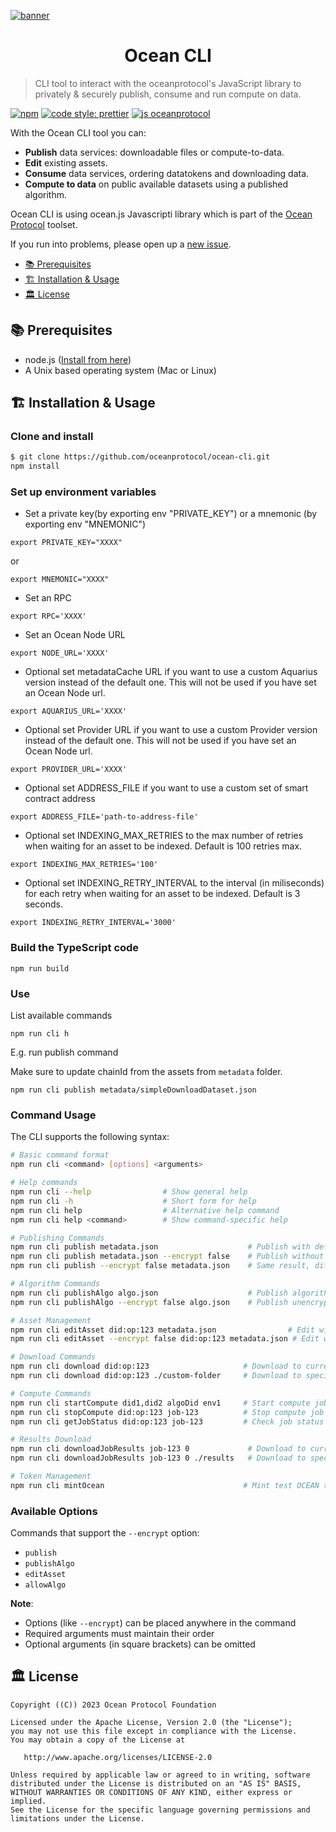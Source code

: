 [![banner](https://raw.githubusercontent.com/oceanprotocol/art/master/github/repo-banner%402x.png)](https://oceanprotocol.com)

<h1 align="center">Ocean CLI</h1>

> CLI tool to interact with the oceanprotocol's JavaScript library to privately & securely publish, consume and run compute on data.

[![npm](https://img.shields.io/npm/v/@oceanprotocol/lib.svg)](https://www.npmjs.com/package/@oceanprotocol/lib)
[![code style: prettier](https://img.shields.io/badge/code_style-prettier-7b1173.svg?style=flat-square)](https://github.com/prettier/prettier)
[![js oceanprotocol](https://img.shields.io/badge/js-oceanprotocol-7b1173.svg)](https://github.com/oceanprotocol/eslint-config-oceanprotocol)

With the Ocean CLI tool you can:

- **Publish** data services: downloadable files or compute-to-data.
- **Edit** existing assets.
- **Consume** data services, ordering datatokens and downloading data.
- **Compute to data** on public available datasets using a published algorithm.

Ocean CLI is using ocean.js Javascripti library which is part of the [Ocean Protocol](https://oceanprotocol.com) toolset.

If you run into problems, please open up a [new issue](https://github.com/oceanprotocol/ocean-cli/issues/new?assignees=&labels=Type%3A+Bug&projects=&template=bug_report.md&title=).

- [📚 Prerequisites](#-prerequisites)
- [🏗 Installation & Usage](#-installation--usage)
- [🏛 License](#-license)

## 📚 Prerequisites

- node.js ([Install from here](https://nodejs.org/en/download/))
- A Unix based operating system (Mac or Linux)

## 🏗 Installation & Usage

### Clone and install

```bash
$ git clone https://github.com/oceanprotocol/ocean-cli.git
npm install
```

### Set up environment variables

- Set a private key(by exporting env "PRIVATE_KEY") or a mnemonic (by exporting env "MNEMONIC")

```
export PRIVATE_KEY="XXXX"
```

or

```
export MNEMONIC="XXXX"
```

- Set an RPC

```
export RPC='XXXX'
```

- Set an Ocean Node URL

```
export NODE_URL='XXXX'
```

- Optional set metadataCache URL if you want to use a custom Aquarius version instead of the default one. This will not be used if you have set an Ocean Node url.

```
export AQUARIUS_URL='XXXX'
```

- Optional set Provider URL if you want to use a custom Provider version instead of the default one. This will not be used if you have set an Ocean Node url.

```
export PROVIDER_URL='XXXX'
```

- Optional set ADDRESS_FILE if you want to use a custom set of smart contract address

```
export ADDRESS_FILE='path-to-address-file'
```

- Optional set INDEXING_MAX_RETRIES to the max number of retries when waiting for an asset to be indexed. Default is 100 retries max.

```
export INDEXING_MAX_RETRIES='100'
```

- Optional set INDEXING_RETRY_INTERVAL to the interval (in miliseconds) for each retry when waiting for an asset to be indexed. Default is 3 seconds.

```
export INDEXING_RETRY_INTERVAL='3000'
```

### Build the TypeScript code

```
npm run build
```

### Use

List available commands

```
npm run cli h
```

E.g. run publish command

Make sure to update chainId from the assets from `metadata` folder.

```
npm run cli publish metadata/simpleDownloadDataset.json
```

### Command Usage

The CLI supports the following syntax:

```bash
# Basic command format
npm run cli <command> [options] <arguments>

# Help commands
npm run cli --help                # Show general help
npm run cli -h                    # Short form for help
npm run cli help                  # Alternative help command
npm run cli help <command>        # Show command-specific help

# Publishing Commands
npm run cli publish metadata.json                    # Publish with default encryption
npm run cli publish metadata.json --encrypt false    # Publish without encryption
npm run cli publish --encrypt false metadata.json    # Same result, different order

# Algorithm Commands
npm run cli publishAlgo algo.json                    # Publish algorithm
npm run cli publishAlgo --encrypt false algo.json    # Publish unencrypted algorithm

# Asset Management
npm run cli editAsset did:op:123 metadata.json                # Edit with default encryption
npm run cli editAsset --encrypt false did:op:123 metadata.json # Edit without encryption

# Download Commands
npm run cli download did:op:123                     # Download to current directory
npm run cli download did:op:123 ./custom-folder     # Download to specific folder

# Compute Commands
npm run cli startCompute did1,did2 algoDid env1     # Start compute job
npm run cli stopCompute did:op:123 job-123          # Stop compute job
npm run cli getJobStatus did:op:123 job-123         # Check job status

# Results Download
npm run cli downloadJobResults job-123 0             # Download to current directory
npm run cli downloadJobResults job-123 0 ./results   # Download to specific folder

# Token Management
npm run cli mintOcean                               # Mint test OCEAN tokens
```

### Available Options

Commands that support the `--encrypt` option:
- `publish`
- `publishAlgo`
- `editAsset`
- `allowAlgo`

**Note**: 
- Options (like `--encrypt`) can be placed anywhere in the command
- Required arguments must maintain their order
- Optional arguments (in square brackets) can be omitted

## 🏛 License

```
Copyright ((C)) 2023 Ocean Protocol Foundation

Licensed under the Apache License, Version 2.0 (the "License");
you may not use this file except in compliance with the License.
You may obtain a copy of the License at

   http://www.apache.org/licenses/LICENSE-2.0

Unless required by applicable law or agreed to in writing, software
distributed under the License is distributed on an "AS IS" BASIS,
WITHOUT WARRANTIES OR CONDITIONS OF ANY KIND, either express or implied.
See the License for the specific language governing permissions and
limitations under the License.
```
